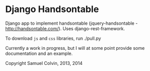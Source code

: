 Django Handsontable
==========

Django app to implement handsontable (jquery-handsontable - http://handsontable.com/). Uses django-rest-framework.

To download `js` and `css` libraries, run ./pull.py

Currently a work in progress, but I will at some point provide some documentation and an example.

Copyright Samuel Colvin, 2013, 2014

